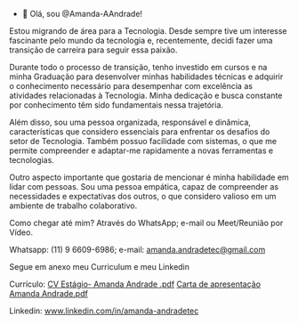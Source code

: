 - 👋 Olá, sou @Amanda-AAndrade!

Estou migrando de área para a Tecnologia. Desde sempre tive um interesse fascinante pelo mundo da tecnologia e, recentemente, decidi fazer uma transição de carreira para seguir essa paixão.

Durante todo o processo de transição, tenho investido em cursos e na minha Graduação para desenvolver minhas habilidades técnicas e adquirir o conhecimento necessário para desempenhar com excelência as atividades relacionadas à Tecnologia. Minha dedicação e busca constante por conhecimento têm sido fundamentais nessa trajetória. 
  
Além disso, sou uma pessoa organizada, responsável e dinâmica, características que considero essenciais para enfrentar os desafios do setor de Tecnologia. Também possuo facilidade com sistemas, o que me permite compreender e adaptar-me rapidamente a novas ferramentas e tecnologias. 
  
Outro aspecto importante que gostaria de mencionar é minha habilidade em lidar com pessoas. Sou uma pessoa empática, capaz de compreender as necessidades e expectativas dos outros, o que considero valioso em um ambiente de trabalho colaborativo.

Como chegar até mim? 
Através do WhatsApp; e-mail ou Meet/Reunião por Vídeo.

Whatsapp: (11) 9 6609-6986; 
e-mail: amanda.andradetec@gmail.com 

Segue em anexo meu Curriculum e meu Linkedin

Currículo: [CV Estágio- Amanda Andrade .pdf](https://github.com/user-attachments/files/17638912/CV.Estagio-.Amanda.Andrade.pdf)
[Carta de apresentação Amanda Andrade.pdf](https://github.com/user-attachments/files/17638914/Carta.de.apresentacao.Amanda.Andrade.pdf)

Linkedin: www.linkedin.com/in/amanda-andradetec

